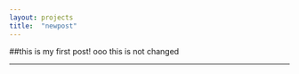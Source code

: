 ```yaml
---
layout: projects
title:  "newpost"
---
```


##this is my first post!
ooo this is not changed
_ _ _

